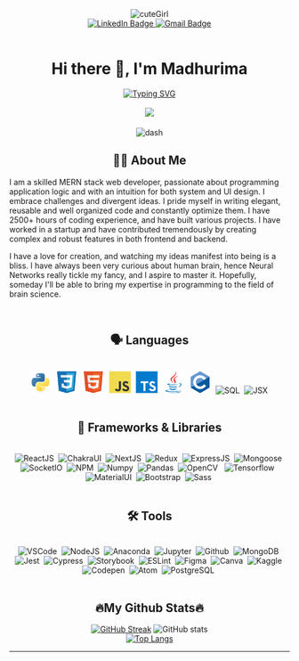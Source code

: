 <div align="center">
 <img src="https://media1.giphy.com/media/11oJ0n6FX3w1ZeoVHP/giphy.gif?cid=ecf05e47y5x1z9fj76vvgowblad45onugkv5mn8i2xd5q4x6&rid=giphy.gif&ct=s" alt="cuteGirl" width="100px"/>
    <div id="badges">
      <a href="https://www.linkedin.com/in/madhurima-poddar/">
        <img src="https://img.shields.io/badge/LinkedIn-blue?style=for-the-badge&logo=linkedin&logoColor=white" alt="LinkedIn Badge"/>
      </a>
      <a href="mailto:madhurimapoddar639@gmail.com">
        <img src="https://img.shields.io/badge/gmail-red?style=for-the-badge&logo=gmail&logoColor=white" alt="Gmail Badge"/>
      </a>
    </div>
    <img src="https://komarev.com/ghpvc/?username=RimRaider639&style=flat-square&color=blue" alt=""/>
</div>

<div align="center">
 <h1>Hi there 👋, I'm Madhurima</h1>
</div>

<div align="center">
<a href="https://git.io/typing-svg"><img src="https://readme-typing-svg.demolab.com?font=Fira+Code&weight=600&size=24&pause=1000&color=AC30F7&center=true&vCenter=true&width=500&lines=I+am+a+Full+Stack+Web+Developer;I+love+painting%2C+coding+%26+movies;Hope+to+get+in+touch+soon+%E2%9D%A4%EF%B8%8F" alt="Typing SVG" /></a>
</div>

</br>

<div align="center">
  <img src="https://media.giphy.com/media/LbBSU26sSRAE8/giphy.gif" width="60%" />
  </br>
  </br>
  <img src="https://user-images.githubusercontent.com/73097560/115834477-dbab4500-a447-11eb-908a-139a6edaec5c.gif" alt="dash" />
</div>

<!-- <div align="center"> -->
<!--  <img src="https://user-images.githubusercontent.com/73097560/115834477-dbab4500-a447-11eb-908a-139a6edaec5c.gif" alt="dash" /> -->
<!-- </div>  -->
<!--
**RimRaider639/RimRaider639** is a ✨ _special_ ✨ repository because its `README.md` (this file) appears on your GitHub profile.

Here are some ideas to get you started:

- 🔭 I’m currently working on ...
- 🌱 I’m currently learning ...
- 👯 I’m looking to collaborate on ...
- 🤔 I’m looking for help with ...
- 💬 Ask me about ...
- 📫 How to reach me: ...
- 😄 Pronouns: ...
- ⚡ Fun fact: ...
-->

<div>
 <h2 align="center"> 💁‍♀️ About Me </h2>
 <p>
  I am a skilled MERN stack web developer, passionate about programming application logic and with an intuition for both system and UI design. I embrace challenges and divergent ideas. I pride myself in writing elegant, reusable and well organized code and constantly optimize them.  
I have 2500+ hours of coding experience, and have built various projects. I have worked in a startup and have contributed tremendously by creating complex and robust features in both frontend and backend.
 </p>
 
 <p>
  I have a love for creation, and watching my ideas manifest into being is a bliss. I have always been very curious about human brain, hence Neural Networks really tickle my fancy, and I aspire to master it. Hopefully, someday I'll be able to bring my expertise in programming to the field of brain science.
 </p>
 
</div>

<br/>

<div align="center">
<h2>🗣️ Languages </h2>

<br/>
   <img src="https://github.com/devicons/devicon/blob/master/icons/python/python-original.svg" title="Python" alt="Python" width="40" height="40"/>&nbsp;
  <img src="https://github.com/devicons/devicon/blob/master/icons/css3/css3-original.svg"  title="CSS3" alt="CSS" width="40" height="40"/>&nbsp;
  <img src="https://github.com/devicons/devicon/blob/master/icons/html5/html5-original.svg" title="HTML5" alt="HTML" width="40" height="40"/>&nbsp;
  <img src="https://github.com/devicons/devicon/blob/master/icons/javascript/javascript-original.svg" title="JavaScript" alt="JavaScript" width="40" height="40"/>&nbsp;
   <img src="https://github.com/devicons/devicon/blob/master/icons/typescript/typescript-original.svg" title="TypeScript" alt="TypeScript" width="40" height="40"/>&nbsp;
    <img src="https://github.com/devicons/devicon/blob/master/icons/java/java-original.svg" title="Java" alt="Java" width="40" height="40"/>&nbsp;
   <img src="https://github.com/devicons/devicon/blob/master/icons/c/c-original.svg" title="C" alt="C" width="40" height="40"/>&nbsp;
   <img src="https://cdn-icons-png.flaticon.com/512/4248/4248340.png" title="SQL" alt="SQL" width="40" height="40"/>&nbsp;
    <img src="https://cdn-icons-png.flaticon.com/512/541/541490.png" title="JSX" alt="JSX" width="40" height="40"/>&nbsp;
</div>
<br/>

<div align="center">
<h2>🧮 Frameworks & Libraries</h2>
<br/>
 <img alt="ReactJS" src="https://github.com/RimRaider639/TechStackIcons/raw/master/icons/react/react-original.svg" title="ReactJS" width="40" height="40">&nbsp;
 <img alt="ChakraUI" src="https://img.icons8.com/color/512/chakra-ui.png" title="ChakraUI" width="40" height="40">&nbsp;
 <img alt="NextJS" src="https://github.com/RimRaider639/TechStackIcons/raw/master/icons/nextjs/nextjs-original.svg" title="NextJS" width="40" height="40">&nbsp;
 <img alt="Redux" src="https://github.com/RimRaider639/TechStackIcons/raw/master/icons/redux/redux-original.svg" title="Redux" width="40" height="40">&nbsp;
 <img alt="ExpressJS" src="https://github.com/RimRaider639/TechStackIcons/raw/master/icons/express/express-original.svg" title="ExpressJS" width="40" height="40">&nbsp;
 <img alt="Mongoose" src="https://img.icons8.com/color/256/mongoose.png" title="Mongoose" width="40" height="40">&nbsp;
 <img alt="SocketIO" src="https://github.com/RimRaider639/TechStackIcons/raw/master/icons/socketio/socketio-original.svg" title="Redux" width="40" height="40">&nbsp;
 <img alt="NPM" src="https://github.com/RimRaider639/TechStackIcons/raw/master/icons/npm/npm-original-wordmark.svg" title="NPM" width="40" height="40">&nbsp;
 <img alt="Numpy" src="https://github.com/RimRaider639/TechStackIcons/raw/master/icons/numpy/numpy-original.svg" title="Numpy" width="40" height="40">&nbsp;
 <img alt="Pandas" src="https://github.com/RimRaider639/TechStackIcons/raw/master/icons/pandas/pandas-original.svg" title="Pandas" width="40" height="40">&nbsp;
 <img alt="OpenCV" src="https://github.com/RimRaider639/TechStackIcons/raw/master/icons/opencv/opencv-original.svg" title="OpenCV" width="40" height="40"> &nbsp;
 <img alt="Tensorflow" src="https://github.com/RimRaider639/TechStackIcons/raw/master/icons/tensorflow/tensorflow-original.svg" title="Tensorflow" width="40" height="40"> &nbsp;
 <img alt="MaterialUI" src="https://github.com/RimRaider639/TechStackIcons/raw/master/icons/materialui/materialui-original.svg" title="MaterialUI" width="40" height="40">&nbsp;
 <img alt="Bootstrap" src="https://github.com/RimRaider639/TechStackIcons/raw/master/icons/bootstrap/bootstrap-original.svg" title="Bootstrap" width="40" height="40">&nbsp;
 <img alt="Sass" src="https://github.com/RimRaider639/TechStackIcons/raw/master/icons/sass/sass-original.svg" title="Sass" width="40" height="40">&nbsp;
</div>
<br/>

<div align="center">
<h2>🛠️ Tools</h2>
<br/>
 <img alt="VSCode" src="https://github.com/RimRaider639/TechStackIcons/raw/master/icons/vscode/vscode-original.svg" class="chakra-image css-7lnesm" title="VSCode" width="40" height="40">&nbsp;
 <img alt="NodeJS" src="https://github.com/RimRaider639/TechStackIcons/raw/master/icons/nodejs/nodejs-original.svg" class="chakra-image css-7lnesm" title="NodeJS" width="40" height="40">&nbsp;
 <img alt="Anaconda" src="https://github.com/RimRaider639/TechStackIcons/raw/master/icons/anaconda/anaconda-original.svg" class="chakra-image css-7lnesm" title="Anaconda" width="40" height="40">&nbsp;
 <img alt="Jupyter" src="https://github.com/RimRaider639/TechStackIcons/raw/master/icons/jupyter/jupyter-original.svg" class="chakra-image css-7lnesm" title="Jupyter" width="40" height="40">&nbsp;
 <img alt="Github" src="https://github.com/RimRaider639/TechStackIcons/raw/master/icons/github/github-original.svg" class="chakra-image css-7lnesm" title="Github" width="40" height="40">&nbsp;
 <img alt="MongoDB" src="https://github.com/RimRaider639/TechStackIcons/raw/master/icons/mongodb/mongodb-original.svg" class="chakra-image css-7lnesm" title="MongoDB" width="40" height="40">&nbsp;
 <img alt="Jest" src="https://github.com/RimRaider639/TechStackIcons/raw/master/icons/jest/jest-plain.svg" class="chakra-image css-7lnesm" title="Jest" width="40" height="40">&nbsp;
 <img alt="Cypress" src="https://asset.brandfetch.io/idIq_kF0rb/idv3zwmSiY.jpeg?updated=1667565306852" class="chakra-image css-7lnesm" title="Cypress" width="40" height="40">&nbsp;
 <img alt="Storybook" src="https://github.com/RimRaider639/TechStackIcons/raw/master/icons/storybook/storybook-original.svg" class="chakra-image css-7lnesm" title="Storybook" width="40" height="40">&nbsp;
 <img alt="ESLint" src="https://github.com/RimRaider639/TechStackIcons/raw/master/icons/eslint/eslint-original.svg" class="chakra-image css-7lnesm" title="ESLint" width="40" height="40">&nbsp;
 <img alt="Figma" src="https://github.com/RimRaider639/TechStackIcons/raw/master/icons/figma/figma-original.svg" class="chakra-image css-7lnesm" title="Figma" width="40" height="40">&nbsp;
 <img alt="Canva" src="https://github.com/RimRaider639/TechStackIcons/raw/master/icons/canva/canva-original.svg" class="chakra-image css-7lnesm" title="Canva" width="40" height="40">&nbsp;
 <img alt="Kaggle" src="https://github.com/RimRaider639/TechStackIcons/raw/master/icons/kaggle/kaggle-original.svg" class="chakra-image css-7lnesm" title="Kaggle" width="40" height="40">&nbsp;
 <img alt="Codepen" src="https://github.com/RimRaider639/TechStackIcons/raw/master/icons/codepen/codepen-plain.svg" class="chakra-image css-7lnesm" title="Codepen" width="40" height="40">&nbsp;
 <img alt="Atom" src="https://github.com/RimRaider639/TechStackIcons/raw/master/icons/atom/atom-original.svg" class="chakra-image css-7lnesm" title="Atom" width="40" height="40">&nbsp;
 <img alt="PostgreSQL" src="https://github.com/RimRaider639/TechStackIcons/raw/master/icons/postgresql/postgresql-original.svg" class="chakra-image css-7lnesm" title="PostgreSQL" width="40" height="40">&nbsp;
</div>
<br/>
<div align="center">
<h2>🔥My Github Stats🔥</h2>

 [![GitHub Streak](https://streak-stats.demolab.com?user=RimRaider639&theme=vision-friendly-dark&hide_border=true)](https://git.io/streak-stats)
 ![GitHub stats](https://github-readme-stats-kj4q.vercel.app/api?username=RimRaider639&show_icons=true&theme=vision-friendly-dark&hide_border=true)
<br/>
 [![Top Langs](https://github-readme-stats-kj4q.vercel.app/api/top-langs/?username=RimRaider639&layout=compact&theme=vision-friendly-dark&hide_border=true)](https://github.com/anuraghazra/github-readme-stats)
<br/>
 
</div>
<hr/>

